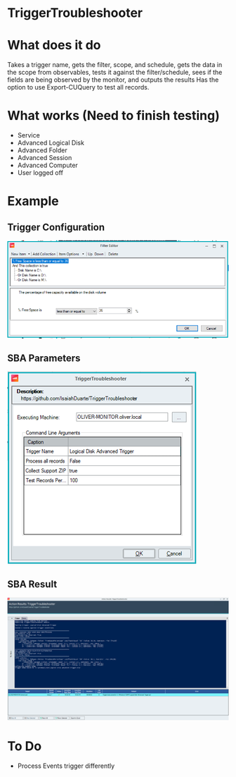 # TriggerTroubleshooter

# What does it do
Takes a trigger name, gets the filter, scope, and schedule, gets the data in the scope from observables, tests it against the filter/schedule, sees if the fields are being observed by the monitor, and outputs the results 
Has the option to use Export-CUQuery to test all records.

# What works (Need to finish testing)
- Service
- Advanced Logical Disk
- Advanced Folder
- Advanced Session
- Advanced Computer
- User logged off

# Example

## Trigger Configuration
![alt text](photos/triggerfilter.png)

## SBA Parameters
![alt text](photos/sbaParameters.png)

## SBA Result
![alt text](photos/sbaresult.png)

# To Do
- Process Events trigger differently